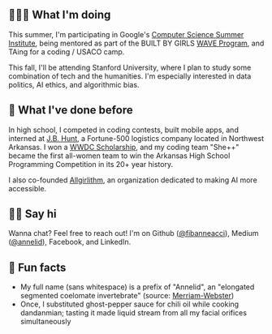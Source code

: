 ---
---

## 👩🏻‍💻 What I'm doing

This summer, I'm participating in Google's [Computer Science Summer Institute](https://buildyourfuture.withgoogle.com/programs/computer-science-summer-institute/), being mentored as part of the BUILT BY GIRLS [WAVE Program](https://www.builtbygirls.com/about-wave), and TAing for a coding / USACO camp.

This fall, I'll be attending Stanford University, where I plan to study some combination of tech and the humanities. I'm especially interested in data politics, AI ethics, and algorithmic bias.

## 🦕 What I've done before

In high school, I competed in coding contests, built mobile apps, and interned at [J.B. Hunt](https://www.jbhunt.com), a Fortune-500 logistics company located in Northwest Arkansas. I won a [WWDC Scholarship](https://developer.apple.com/wwdc19/scholarships/), and my coding team "She++" became the first all-women team to win the Arkansas High School Programming Competition in its 20+ year history.

I also co-founded [Allgirlithm](https://www.allgirlithm.org), an organization dedicated to making AI more accessible.

## 👋🏻 Say hi

Wanna chat? Feel free to reach out! I'm on Github ([@fibanneacci](https://github.com/fibanneacci)), Medium ([@annelid](https://medium.com/@annelid)), Facebook, and LinkedIn.

## 🤪 Fun facts

- My full name (sans whitespace) is a prefix of "Annelid", an "elongated segmented coelomate invertebrate" (source: [Merriam-Webster](https://www.merriam-webster.com/dictionary/annelid))
- Once, I substituted ghost-pepper sauce for chili oil while cooking dandanmian; tasting it made liquid stream from all my facial orifices simultaneously
